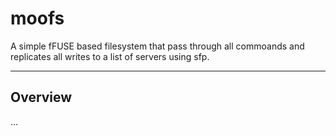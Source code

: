 # moofs
A simple fFUSE based filesystem that pass through all commoands and replicates all writes to a list of servers using sfp.

--------------

## Overview
...
